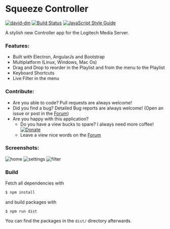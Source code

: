 # Squeeze Controller
[![david-dm](https://david-dm.org/michiil/squeeze-controller.svg)](https://david-dm.org/)
[![Build Status](https://travis-ci.org/michiil/squeeze-controller.svg?branch=master)](https://travis-ci.org/michiil/squeeze-controller)
[![JavaScript Style Guide](https://img.shields.io/badge/code%20style-standard-brightgreen.svg)](http://standardjs.com/)

A stylish new Controller app for the Logitech Media Server.

### Features:
- Built with Electron, AngularJs and Bootstrap
- Multiplatform (Linux, Windows, Mac Os)
- Drag and Drop to reorder in the Playlist and from the menu to the Playlist
- Keyboard Shortcuts
- Live Filter in the menu

### Contribute:
- Are you able to code? Pull requests are always welcome!
- Did you find a bug? Detailed Bug reports are always welcome! (Open an issue or post in the [Forum](http://forums.slimdevices.com/showthread.php?105966-Announce-Squeeze-Controller-windows-linux-osx-Alpha-Testers-Wanted))
- Are you happy with this application?
  - Do you have a view bucks to spare? I always need more coffee! [![Donate](https://www.paypalobjects.com/en_GB/i/btn/btn_donate_LG.gif)](https://www.paypal.com/cgi-bin/webscr?cmd=_s-xclick&hosted_button_id=CFUU8FWYJ6SGS)
  - Leave a view nice words on the [Forum](http://forums.slimdevices.com/showthread.php?105966-Announce-Squeeze-Controller-windows-linux-osx-Alpha-Testers-Wanted)

### Screenshots:
![home](http://i.imgur.com/jK9F1Fq.png)
![settings](http://i.imgur.com/KPeGhrP.png)
![filter](http://i.imgur.com/NPCEaWw.png)

### Build

Fetch all dependencies with

```bash
$ npm install
```

and build packages with

```
$ npm run dist
```

You can find the packages in the `dist/` directory afterwards.
